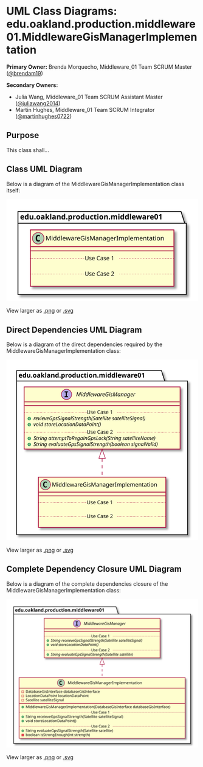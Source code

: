 # UML Class Diagrams: edu.oakland.production.middleware01.MiddlewareGisManagerImplementation

**Primary Owner:** Brenda Morquecho, Middleware_01 Team SCRUM Master ([@brendam19](https://github.com/brendam19/))

**Secondary Owners:**

- Julia Wang, Middleware_01 Team SCRUM Assistant Master ([@juliawang2014](https://github.com/juliawang2014/))
- Martin Hughes, Middleware_01 Team SCRUM Integrator ([@martinhughes0722](https://github.com/martinhughes0722/))

## Purpose

This class shall...

## Class UML Diagram

Below is a diagram of the MiddlewareGisManagerImplementation class itself:

![MiddlewareGisManagerImplementation](./MiddlewareGisManagerImplementation.svg)

View larger as [.png](./MiddlewareGisManagerImplementation.png) or [.svg](./MiddlewareGisManagerImplementation.svg)

## Direct Dependencies UML Diagram

Below is a diagram of the direct dependencies required by the MiddlewareGisManagerImplementation class:

![MiddlewareGisManagerImplementation Direct Dependencies](./MiddlewareGisManagerImplementation_DirectDependencies.svg)

View larger as [.png](./MiddlewareGisManagerImplementation_DirectDependencies.png) or [.svg](./MiddlewareGisManagerImplementation_DirectDependencies.svg)

## Complete Dependency Closure UML Diagram

Below is a diagram of the complete dependencies closure of the MiddlewareGisManagerImplementation class:

![MiddlewareGisManagerImplementation Dependency Closure](./MiddlewareGisManagerImplementation_Closure.svg)

View larger as [.png](./MiddlewareGisManagerImplementation_Closure.png) or [.svg](./MiddlewareGisManagerImplementation_Closure.svg)
